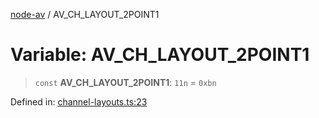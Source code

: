 [node-av](../globals.md) / AV\_CH\_LAYOUT\_2POINT1

# Variable: AV\_CH\_LAYOUT\_2POINT1

> `const` **AV\_CH\_LAYOUT\_2POINT1**: `11n` = `0xbn`

Defined in: [channel-layouts.ts:23](https://github.com/seydx/av/blob/f8631fc881b394300b1479f511d55cf1c370a87f/src/constants/channel-layouts.ts#L23)
